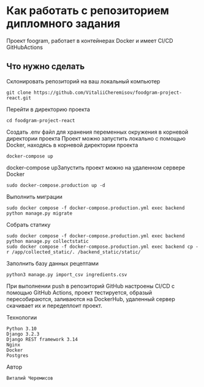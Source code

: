 # Как работать с репозиторием дипломного задания

Проект foogram, работает в контейнерах Docker и имеет CI/CD GitHubActions

## Что нужно сделать

Склонировать репозиторий на ваш локальный компьютер
```
git clone https://github.com/VitaliiCheremisov/foodgram-project-react.git
```
Перейти в директорию проекта
```
cd foodgram-project-react
```
Создать .env файл для хранения переменных окружения в корневой директории проекта
Проект можно запустить локально с помощью Docker, находясь в корневой директории проекта
```
docker-compose up
```
docker-compose upЗапустить проект можно на удаленном серверe Docker
```
sudo docker-compose.production up -d
```
Выполнить миграции
```
sudo docker compose -f docker-compose.production.yml exec backend python manage.py migrate
```
Собрать статику
```
sudo docker compose -f docker-compose.production.yml exec backend python manage.py collectstatic
sudo docker compose -f docker-compose.production.yml exec backend cp -r /app/collected_static/. /backend_static/static/
```
Заполнить базу данных рецептами
```
python3 manage.py import_csv ingredients.csv
```
При выполнении push в репозиторий GitHub настроены CI/CD c помощью GitHub Actions, проект тестируется,
образый пересобираются, заливаются на DockerHub, удаленный сервер скачивает их и передеплоит проект.

Технологии
```
Python 3.10
Django 3.2.3
Django REST framework 3.14
Nginx
Docker
Postgres
```

Автор
```
Виталий Черемисов
```